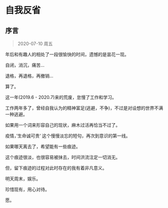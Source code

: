 # 自我反省

## 序言

> 2020-07-10 周五

年后和有趣人的相处了一段很愉快的时间，遗憾的是昙花一现。

自闭，消沉，痛苦...

退格，再退格，再撤销...

算了。

这一年(2019.6 - 2020.7)来的荒废，怠慢了工作和学习。

工作两年多了，曾经自我认为的精神富足(逃避，不争)，不过是对设想的世界不满一种逃避。

如果用一个词来形容自己的现状，麻木过活再恰当不过了。

疫情，’生命诚可贵‘ 这个慢慢淡忘的短句，再次到意识的第一线。

如果哪天离去了，希望能有一些痕迹。

这个痕迹很淡，也很容易被抹去，时间洪流注定一切消无。

但，留下痕迹的过程对此时存在的我有着非凡意义。

明天周末，娱乐。

珍惜现有，用心对待。

愿。





















